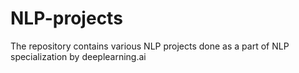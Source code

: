 # NLP-projects
The repository contains various NLP projects done as a part of NLP specialization by deeplearning.ai
